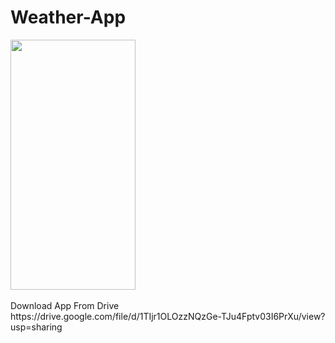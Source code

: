 # Weather-App
<div>
    <img src="https://user-images.githubusercontent.com/61644738/126062221-54f341c7-705f-4000-9e7c-c4abaccdb8ee.jpg" width=200px height=400px>
    <br>
    <br>
    Download App From Drive https://drive.google.com/file/d/1TIjr1OLOzzNQzGe-TJu4Fptv03I6PrXu/view?usp=sharing
</div>
